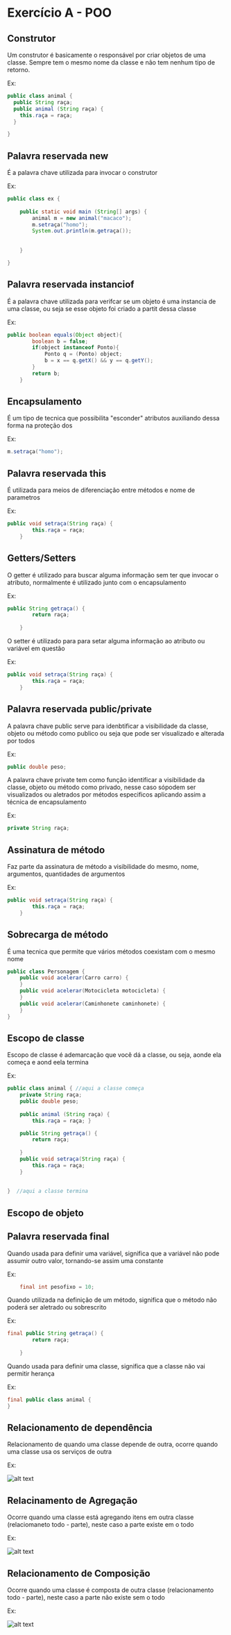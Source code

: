 # Exercício A - POO

## Construtor 
Um construtor é basicamente o responsável por criar objetos de uma classe. Sempre tem o mesmo nome da classe e não tem nenhum tipo de retorno.

Ex:

```java 
public class animal {
  public String raça; 
  public animal (String raça) { 
    this.raça = raça; 
  }

} 
```

## Palavra reservada new

É a palavra chave utilizada para invocar o construtor

Ex:

```java
public class ex {
	
	public static void main (String[] args) {
		animal m = new animal("macaco");
		m.setraça("homo");
		System.out.println(m.getraça());
		
		
	}

}
```

## Palavra reservada instanciof

É a palavra chave utilizada para verifcar se um objeto é uma instancia de uma classe, ou seja se esse objeto foi criado a partit dessa classe

Ex:

```java
public boolean equals(Object object){
		boolean b = false;
		if(object instanceof Ponto){
			Ponto q = (Ponto) object;
			b = x == q.getX() && y == q.getY();
		}
		return b;
	}
```

## Encapsulamento

É um tipo de tecnica que possibilita "esconder" atributos auxiliando dessa forma na proteção dos

Ex: 

``` java 		
m.setraça("homo");
```

## Palavra reservada this

É utilizada para meios de diferenciação entre métodos e nome de parametros

Ex:

```java
public void setraça(String raça) {
		this.raça = raça;
	}
```

## Getters/Setters

O getter é utilizado para buscar alguma informação sem ter que invocar o atributo, normalmente é utilizado junto com o encapsulamento

Ex:

```java
public String getraça() {
		return raça;
		
	}
```

O setter é utilizado para para setar alguma informação ao atributo ou variável em questão

Ex:

```java
public void setraça(String raça) {
		this.raça = raça;
	}
```

## Palavra reservada public/private

A palavra chave public serve para idenbtificar a visibilidade da classe, objeto ou método como publico ou seja que pode ser visualizado e alterada por todos

Ex:

```java
public double peso;
```

A palavra chave private tem como função identificar a visibilidade da classe, objeto ou método como privado, nesse caso sópodem ser visualizados ou aletrados por métodos especificos aplicando assim a técnica de encapsulamento

Ex:

```java
private String raça;
```

## Assinatura de método

Faz parte da assinatura de método a visibilidade do mesmo, nome, argumentos, quantidades de argumentos

Ex:

```java
public void setraça(String raça) {
		this.raça = raça;
	}
```

## Sobrecarga de método

É uma tecnica que permite que vários métodos coexistam com o mesmo nome

```java
public class Personagem {
    public void acelerar(Carro carro) {
    }
    public void acelerar(Motocicleta motocicleta) {
    }
    public void acelerar(Caminhonete caminhonete) {
    }
}
```

## Escopo de classe

Escopo de classe é ademarcação que você dá a classe, ou seja, aonde ela começa e aond eela termina

Ex:

```java
public class animal { //aqui a classe começa
	private String raça;
	public double peso;
	
	public animal (String raça) { 
		this.raça = raça; }

	public String getraça() {
		return raça;
		
	}
	public void setraça(String raça) {
		this.raça = raça;
	}
	
	
}  //aqui a classe termina
```

## Escopo de objeto

## Palavra reservada final

Quando usada para definir uma variável, significa que a variável não pode assumir outro valor, tornando-se assim uma constante 

Ex: 

```java
	final int pesofixo = 10;
```

Quando utilizada na definição de um método, significa que o método não poderá ser aletrado ou sobrescrito

Ex:

```java
final public String getraça() {
		return raça;
		
	}
```

Quando usada para definir uma classe, significa que a classe não vai permitir herança

Ex:

```java
final public class animal {
}
```

## Relacionamento de dependência

Relacionamento de quando uma classe depende de outra, ocorre quando uma classe usa os serviços de outra

Ex:

![alt text](https://github.com/AndreLuis117/trabalhoPOO/blob/master/Dependencia.png)

## Relacinamento de Agregação

Ocorre quando uma classe está agregando itens em outra classe (relaciomaneto todo - parte), neste caso a parte existe em o todo

Ex:

![alt text](https://github.com/AndreLuis117/trabalhoPOO/blob/master/Agrega%C3%A7%C3%A3o.png)

## Relacionamento de Composição

Ocorre quando uma classe é composta de outra classe (relacionamento todo - parte), neste caso a parte não existe sem o todo

Ex:

![alt text](https://github.com/AndreLuis117/trabalhoPOO/blob/master/Composi%C3%A7%C3%A3o.png)












	
